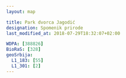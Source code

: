 ```yaml
---
layout: map

title: Park dvorca Jagodić
designation: Spomenik prirode
last_modified_at: 2018-07-29T18:32:07+02:00

WDPA: [388826]
BioRaS: [328]
geoSrbija:
  L1_183: [55]
  L1_301: [2]
---
```

